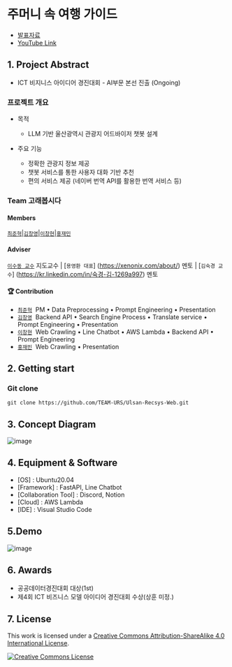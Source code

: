 # 주머니 속 여행 가이드

- [발표자료](https://github.com/GoraeBoB/line_chatbot/blob/master/ICT%EA%B2%BD%EC%A7%84%EB%8C%80%ED%9A%8C%EB%B3%B8%EC%84%A0%EB%B0%9C%ED%91%9C%EC%9E%90%EB%A3%8C.pdf)
- [YouTube Link](https://www.youtube.com/watch?v=yOv3faZS8Qo)
## 1. Project Abstract

- ICT 비지니스 아이디어 경진대회 - AI부문 본선 진출 (Ongoing)
  
### 프로젝트 개요

* 목적
    * LLM 기반 울산광역시 관광지 어드바이저 챗봇 설계

* 주요 기능
    * 정확한 관광지 정보 제공
    * 챗봇 서비스를 통한 사용자 대화 기반 추천
    * 편의 서비스 제공 (네이버 번역 API를 활용한 번역 서비스 등)


### Team 고래봅시다

#### Members  
[`최준혁`](https://github.com/sxs770)|[`김창영`](https://github.com/ChangZero)|[`이창현`](https://github.com/LHyunn)|[`홍재민`]()

#### Adviser
[`이수동 교수`](https://dais.ulsan.ac.kr/) 지도교수 | [`용영환 대표`] (https://xenonix.com/about/) 멘토 | [`김숙경 교수`] (https://kr.linkedin.com/in/숙경-김-1269a997) 멘토

#### 🏆 Contribution  

- [`최준혁`](https://github.com/sxs770)&nbsp; PM • Data Preprocessing • Prompt Engineering • Presentation 
- [`김창영`](https://github.com/ChangZero)&nbsp; Backend API • Search Engine Process •  Translate service • Prompt Engineering • Presentation 
- [`이창현`](https://github.com/LHyunn)&nbsp; Web Crawling • Line Chatbot • AWS Lambda • Backend API • Prompt Engineering 
- [`홍재민`]()&nbsp; Web Crawling • Presentation 


## 2. Getting start

### Git clone
```
git clone https://github.com/TEAM-URS/Ulsan-Recsys-Web.git
```

## 3. Concept Diagram
![image](https://github.com/GoraeBoB/line_chatbot/assets/97018869/1cb69f6d-3c11-4ae1-a288-b8b0133b9cda)


## 4. Equipment & Software
- [OS] : Ubuntu20.04
- [Framework] : FastAPI, Line Chatbot
- [Collaboration Tool] : Discord, Notion
- [Cloud] : AWS Lambda
- [IDE] : Visual Studio Code


## 5.Demo
![image](https://github.com/GoraeBoB/line_chatbot/assets/97018869/3a7a995f-c714-47e7-8455-0b26e5842dc8)


## 6. Awards
- 공공데이터경진대회 대상(1st)
- 제4회 ICT 비즈니스 모델 아이디어 경진대회 수상(상훈 미정.)
  
## 7. License

This work is licensed under a <a rel="license" href="http://creativecommons.org/licenses/by-sa/4.0/">Creative Commons Attribution-ShareAlike 4.0 International License</a>.

<a rel="license" href="http://creativecommons.org/licenses/by-sa/4.0/"><img alt="Creative Commons License" style="border-width:0" src="https://i.creativecommons.org/l/by-sa/4.0/88x31.png" /></a><br />

